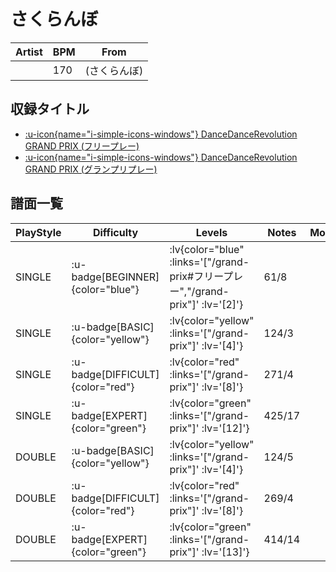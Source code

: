# さくらんぼ

|Artist|BPM|From|
|------|---|----|
||170|(さくらんぼ)|

## 収録タイトル

- [ :u-icon{name="i-simple-icons-windows"} DanceDanceRevolution GRAND PRIX (フリープレー)](/grand-prix#フリープレー)
- [ :u-icon{name="i-simple-icons-windows"} DanceDanceRevolution GRAND PRIX (グランプリプレー)](/grand-prix)

## 譜面一覧

|PlayStyle|Difficulty|Levels|Notes|Movie|
|---------|----------|------|-----|-----|
|SINGLE| :u-badge[BEGINNER]{color="blue"} | :lv{color="blue" :links='["/grand-prix#フリープレー","/grand-prix"]' :lv='[2]'} |61/8||
|SINGLE| :u-badge[BASIC]{color="yellow"} | :lv{color="yellow" :links='["/grand-prix"]' :lv='[4]'} |124/3||
|SINGLE| :u-badge[DIFFICULT]{color="red"} | :lv{color="red" :links='["/grand-prix"]' :lv='[8]'} |271/4||
|SINGLE| :u-badge[EXPERT]{color="green"} | :lv{color="green" :links='["/grand-prix"]' :lv='[12]'} |425/17||
|DOUBLE| :u-badge[BASIC]{color="yellow"} | :lv{color="yellow" :links='["/grand-prix"]' :lv='[4]'} |124/5||
|DOUBLE| :u-badge[DIFFICULT]{color="red"} | :lv{color="red" :links='["/grand-prix"]' :lv='[8]'} |269/4||
|DOUBLE| :u-badge[EXPERT]{color="green"} | :lv{color="green" :links='["/grand-prix"]' :lv='[13]'} |414/14||
